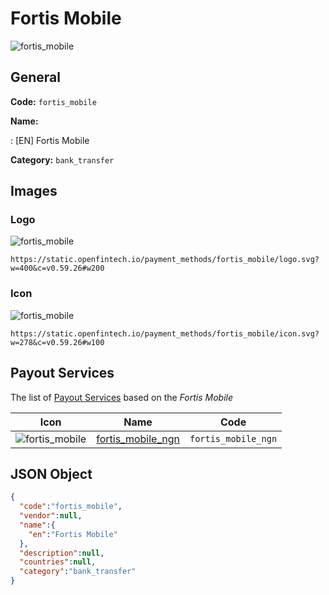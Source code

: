 
# Fortis Mobile 
![fortis_mobile](https://static.openfintech.io/payment_methods/fortis_mobile/logo.svg?w=400&c=v0.59.26#w200)  

## General 
**Code:** `fortis_mobile` 
 
**Name:** 
 
:	[EN] Fortis Mobile 
 
**Category:** `bank_transfer` 
 

## Images 

### Logo 
![fortis_mobile](https://static.openfintech.io/payment_methods/fortis_mobile/logo.svg?w=400&c=v0.59.26#w200)  

```
https://static.openfintech.io/payment_methods/fortis_mobile/logo.svg?w=400&c=v0.59.26#w200
```  

### Icon 
![fortis_mobile](https://static.openfintech.io/payment_methods/fortis_mobile/icon.svg?w=278&c=v0.59.26#w100)  

```
https://static.openfintech.io/payment_methods/fortis_mobile/icon.svg?w=278&c=v0.59.26#w100
```  

## Payout Services 
 
The list of [Payout Services](/payout-services/) based on the _Fortis Mobile_ 

|Icon|Name|Code| 
|:---:|:---:|:---:| 
|![fortis_mobile](https://static.openfintech.io/payout_methods/fortis_mobile/icon.svg?w=278&c=v0.59.26#w40) |[fortis_mobile_ngn](/payout-services/fortis_mobile_ngn/)|`fortis_mobile_ngn`| 
 

## JSON Object 

```json
{
  "code":"fortis_mobile",
  "vendor":null,
  "name":{
    "en":"Fortis Mobile"
  },
  "description":null,
  "countries":null,
  "category":"bank_transfer"
}
```  
